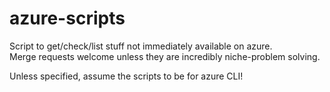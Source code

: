 # azure-scripts

Script to get/check/list stuff not immediately available on azure.  
Merge requests welcome unless they are incredibly niche-problem solving.

Unless specified, assume the scripts to be for azure CLI!
